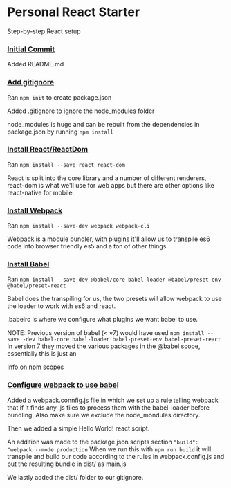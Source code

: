 # Personal React Starter
Step-by-step React setup

### [Initial Commit](https://github.com/theirongiant/prs/commit/e50cbbb49a7fd4643818418090b332828279389b)

Added README.md

### [Add gitignore](https://github.com/theirongiant/prs/commit/83769f302132d4bd9d8b1a7b23ba83a5a9525e6b)

Ran `npm init` to create package.json

Added .gitignore to ignore the node_modules folder

node_modules is huge and can be rebuilt from the dependencies in package.json by running `npm install`

### [Install React/ReactDom](https://github.com/theirongiant/prs/commit/46148c50bb560aeb1157020ce2fafecc65a64bf5)

Ran `npm install --save react react-dom`

React is split into the core library and a number of different renderers, react-dom is what we'll use for web apps but there are other options like react-native for mobile.

### [Install Webpack](https://github.com/theirongiant/prs/commit/0912824c6c21700ebe8e886c1375793d7967e56f)

Ran `npm install --save-dev webpack webpack-cli`

Webpack is a module bundler, with plugins it'll allow us to transpile es6 code into browser friendly es5 and a ton of other things

### [Install Babel](https://github.com/theirongiant/prs/commit/92d56b5653724db589613acc4525a6657432fdb8)

Ran `npm install --save-dev @babel/core babel-loader @babel/preset-env @babel/preset-react`

Babel does the transpiling for us, the two presets will allow webpack to use the loader to work with es6 and react.

.babelrc is where we configure what plugins we want babel to use.

NOTE: Previous version of babel (< v7) would have used `npm install --save -dev babel-core babel-loader babel-preset-env babel-preset-react`
In version 7 they moved the various packages in the @babel scope, essentially this is just an 

[Info on npm scopes](https://docs.npmjs.com/misc/scope)

### [Configure webpack to use babel](https://github.com/theirongiant/prs/commit/8a6f2e5550f07d4707dd381656e5f789603785ca)

Added a webpack.connfig.js file in which we set up a rule telling webpack that if it finds any .js files to process them with the babel-loader before bundling. Also make sure we exclude the node_mondules directory.

Then we added a simple Hello World! react script. 

An addition was made to the package.json scripts section `"build": "webpack --mode production`
When we run this with `npm run build` it will transpile and build our code according to the rules in webpack.config.js and put the resulting bundle in dist/ as main.js

We lastly added the dist/ folder to our gitignore.

